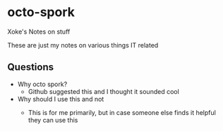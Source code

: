 # octo-spork

Xoke's Notes on stuff

These are just my notes on various things IT related

## Questions
- Why octo spork?
  - Github suggested this and I thought it sounded cool
- Why should I use this and not <insert something here>
  - This is for me primarily, but in case someone else finds it helpful they can use this
